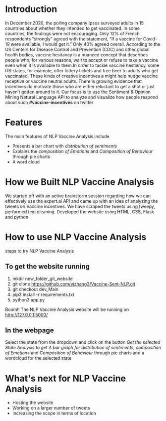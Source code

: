 # Introduction
In December 2020, the polling company Ipsos surveyed adults in 15 countries about whether they intended to get vaccinated. In some countries, the findings were not encouraging. Only 12% of French respondents “strongly” agreed with the statement, “If a vaccine for Covid-19 were available, I would get it.” Only 40% agreed overall. According to the US Centers for Disease Control and Prevention (CDC) and other global health bodies, vaccine hesitancy is a nuanced concept that describes people who, for various reasons, wait to accept or refuse to take a vaccine even when it is available to them.In order to tackle vaccine hestiancy, some US states, for example, offer lottery tickets and free beer to adults who get vaccinated. These kinds of creative incentives a might help nudge vaccine receptive or vaccine neutral adults. There is growing evidence that incentives do motivate those who are either reluctant to get a shot or just haven’t gotten around to it. Our focus is to use the Sentiment & Opinion Mining Natural Language API to analyze and visualize how people respond about such **#vaccine-incentives** on twitter

# Features 
The main features of NLP Vaccine Analysis include
* Presents a bar chart with *distribution of sentiments*
* Explains the *composition of Emotions* and *Composition of Behaviour* through pie charts
* A word cloud

# How we Built NLP Vaccine Analysis
We started off with an active brainstorm session regarding how we can effectively use the  expert.ai API and came up with an idea of analyzing the tweets on Vaccine incentives.
We have scraped the tweets using tweepy, performed text cleaning.
Developed the website using HTML, CSS, Flask and python

# How to use NLP Vaccine Analysis
steps to try NLP Vaccine Analysis
## To get the website running
1. mkdir new_folder_git_website
2. git clone https://github.com/yjzhang3/Vaccine-Sent-NLP.git
3. git checkout dev_Main
4. pip3 install -r requirements.txt
5. python3 app.py

Boom!! The NLP Vaccine Analysis website will be running on http://127.0.0.1:5000/

## In the webpage
Select the state from the dropdown and click on the button *Get the selected State Analysis* to get *A bar graph for distribution of sentiments*, 
*composition of Emotions*  and *Composition of Behaviour* through pie charts and a wordcloud for the selected state

# What's next for NLP Vaccine Analysis
* Hosting the website
* Working on a larger number of tweets
* Increasing the scope in terms of location
